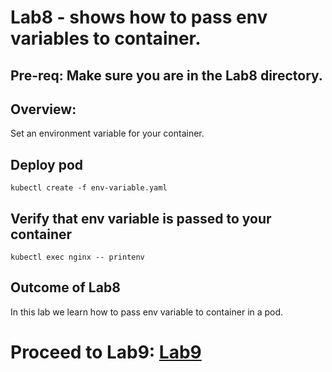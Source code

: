 # Lab8 - shows how to pass env variables to container.

## Pre-req: Make sure you are in the Lab8 directory.

## Overview:
Set an environment variable for your container.

## Deploy pod
`kubectl create -f env-variable.yaml`

## Verify that env variable is passed to your container
`kubectl exec nginx -- printenv`


## Outcome of Lab8
In this lab we learn how to pass env variable to container in a pod.

# Proceed to Lab9: [Lab9](../Labs/Lab9/README.md)
